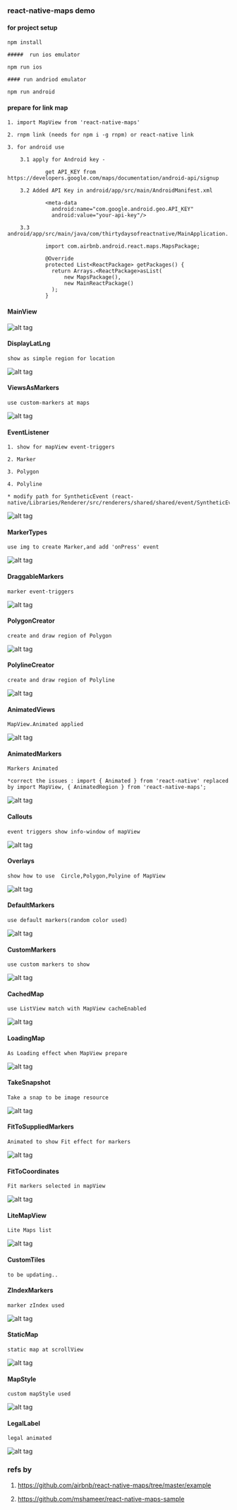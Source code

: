 ### react-native-maps demo

  #### for project setup

    npm install

    #####  run ios emulator

    npm run ios 

    #### run andriod emulator

    npm run android

  #### prepare for link map

    1. import MapView from 'react-native-maps'

    2. rnpm link (needs for npm i -g rnpm) or react-native link

    3. for android use

        3.1 apply for Android key - 
        
                get API_KEY from https://developers.google.com/maps/documentation/android-api/signup

        3.2 Added API Key in android/app/src/main/AndroidManifest.xml

                <meta-data
                  android:name="com.google.android.geo.API_KEY"
                  android:value="your-api-key"/>

        3.3 android/app/src/main/java/com/thirtydaysofreactnative/MainApplication.
        
                import com.airbnb.android.react.maps.MapsPackage;

                @Override
                protected List<ReactPackage> getPackages() {
                  return Arrays.<ReactPackage>asList(
                      new MapsPackage(),
                      new MainReactPackage()
                  );
                }

  #### MainView

  ![alt tag](https://github.com/lastingyeh/ReactNativeMaps/blob/master/imgs/MainView.jpeg)
  
  #### DisplayLatLng

    show as simple region for location

  ![alt tag](https://github.com/lastingyeh/ReactNativeMaps/blob/master/imgs/DisplayLatLng.jpeg)

  #### ViewsAsMarkers

    use custom-markers at maps

  ![alt tag](https://github.com/lastingyeh/ReactNativeMaps/blob/master/imgs/ViewsAsMarkers.jpeg)

  #### EventListener

    1. show for mapView event-triggers

    2. Marker

    3. Polygon

    4. Polyline

    * modify path for SyntheticEvent (react-native/Libraries/Renderer/src/renderers/shared/shared/event/SyntheticEvent)

  ![alt tag](https://github.com/lastingyeh/ReactNativeMaps/blob/master/imgs/EventListener.jpeg)

  #### MarkerTypes

    use img to create Marker,and add 'onPress' event

  ![alt tag](https://github.com/lastingyeh/ReactNativeMaps/blob/master/imgs/MarkerTypes.jpeg)

  #### DraggableMarkers

    marker event-triggers

  ![alt tag](https://github.com/lastingyeh/ReactNativeMaps/blob/master/imgs/DraggableMarkers.jpeg)

  #### PolygonCreator

    create and draw region of Polygon

  ![alt tag](https://github.com/lastingyeh/ReactNativeMaps/blob/master/imgs/PolygonCreator.jpeg)

  #### PolylineCreator

    create and draw region of Polyline

  ![alt tag](https://github.com/lastingyeh/ReactNativeMaps/blob/master/imgs/PolylineCreator.jpeg)

  #### AnimatedViews

    MapView.Animated applied

  ![alt tag](https://github.com/lastingyeh/ReactNativeMaps/blob/master/imgs/AnimatedViews.gif)

  #### AnimatedMarkers

    Markers Animated

    *correct the issues : import { Animated } from 'react-native' replaced by import MapView, { AnimatedRegion } from 'react-native-maps'; 

  ![alt tag](https://github.com/lastingyeh/ReactNativeMaps/blob/master/imgs/AnimatedMarkers.gif)

  #### Callouts

    event triggers show info-window of mapView

  ![alt tag](https://github.com/lastingyeh/ReactNativeMaps/blob/master/imgs/Callouts.gif)

  #### Overlays

    show how to use  Circle,Polygon,Polyine of MapView

  ![alt tag](https://github.com/lastingyeh/ReactNativeMaps/blob/master/imgs/Overlays.jpeg)

  #### DefaultMarkers

    use default markers(random color used)

  ![alt tag](https://github.com/lastingyeh/ReactNativeMaps/blob/master/imgs/DefaultMarkers.jpeg)

  #### CustomMarkers

    use custom markers to show

  ![alt tag](https://github.com/lastingyeh/ReactNativeMaps/blob/master/imgs/CustomMarkers.gif)

  #### CachedMap

    use ListView match with MapView cacheEnabled

  ![alt tag](https://github.com/lastingyeh/ReactNativeMaps/blob/master/imgs/CachedMap.gif)

  #### LoadingMap

    As Loading effect when MapView prepare

  ![alt tag](https://github.com/lastingyeh/ReactNativeMaps/blob/master/imgs/LoadingMap.gif)

  #### TakeSnapshot

    Take a snap to be image resource

  ![alt tag](https://github.com/lastingyeh/ReactNativeMaps/blob/master/imgs/TakeSnapshot.jpeg)

  #### FitToSuppliedMarkers

    Animated to show Fit effect for markers

  ![alt tag](https://github.com/lastingyeh/ReactNativeMaps/blob/master/imgs/FitToSuppliedMarkers.gif)

  #### FitToCoordinates

    Fit markers selected in mapView

  ![alt tag](https://github.com/lastingyeh/ReactNativeMaps/blob/master/imgs/FitToCoordinates.gif)

  #### LiteMapView

    Lite Maps list

   ![alt tag](https://github.com/lastingyeh/ReactNativeMaps/blob/master/imgs/LiteMapView.jpeg)

  #### CustomTiles

    to be updating..

  #### ZIndexMarkers

    marker zIndex used

   ![alt tag](https://github.com/lastingyeh/ReactNativeMaps/blob/master/imgs/ZIndexMarkers.jpeg)

  #### StaticMap

    static map at scrollView

   ![alt tag](https://github.com/lastingyeh/ReactNativeMaps/blob/master/imgs/StaticMap.jpeg)

  #### MapStyle

    custom mapStyle used

   ![alt tag](https://github.com/lastingyeh/ReactNativeMaps/blob/master/imgs/MapStyle.jpeg)

  #### LegalLabel

    legal animated

  ![alt tag](https://github.com/lastingyeh/ReactNativeMaps/blob/master/imgs/LegalLabel.gif)

### refs by 

  1. https://github.com/airbnb/react-native-maps/tree/master/example
            
  2. https://github.com/mshameer/react-native-maps-sample
         